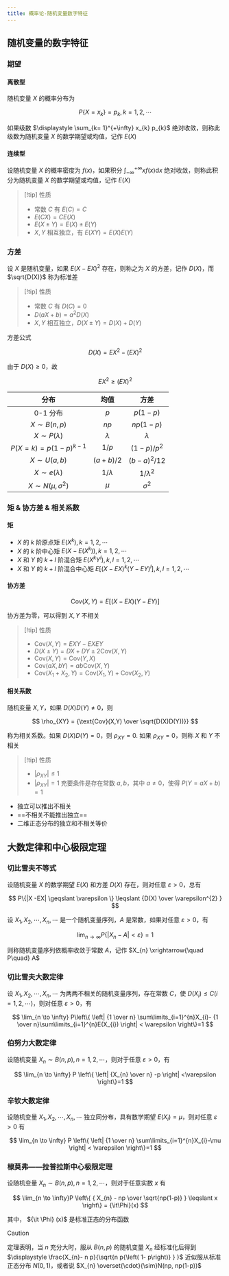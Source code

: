 ```yaml
---
title: 概率论-随机变量数字特征
---
```


## 随机变量的数字特征

### 期望

#### 离散型

随机变量 $X$ 的概率分布为

$$
P\{X=x_{k}\}=p_{k},k=1,2,\cdots
$$

如果级数 $\displaystyle \sum_{k= 1}^{+\infty} x_{k} p_{k}$ 绝对收敛，则称此级数为随机变量 $X$ 的数学期望或均值，记作 $E(X)$

#### 连续型

设随机变量 $X$ 的概率密度为 $f(x)$，如果积分 $\displaystyle\int_{-\infty}^{+\infty}xf(x) \mathrm{d} x$ 绝对收敛，则称此积分为随机变量 $X$ 的数学期望或均值，记作 $E(X)$

> [!tip] 性质
> - 常数 $C$ 有 $E(C)=C$
> - $E(CX)=CE(X)$
> - $E(X \pm Y)=E(X) \pm E(Y)$
> - $X,Y$ 相互独立，有 $E(XY)=E(X)E(Y)$

### 方差

设 $X$ 是随机变量，如果 $E(X-EX)^{2}$ 存在，则称之为 $X$ 的方差，记作 $D(X)$，而 $\sqrt{D(X)}$ 称为标准差

> [!tip] 性质
> - 常数 $C$ 有 $D(C)=0$
> - $D(aX+b)=a^{2}D(X)$
> - $X,Y$ 相互独立，$D(X\pm Y)=D(X)+D(Y)$

方差公式

$$
D(X)=EX^{2} - (EX)^{2}
$$

由于 $D(X) \geqslant 0$，故

$$
EX^{2} \geqslant (EX)^{2}
$$

| 分布                        | 均值         | 方差           |
|:---------------------------:|:------------:|:--------------:|
| 0-1 分布                    | $p$          | $p(1-p)$       |
| $X \sim B(n,p)$             | $np$         | $np(1-p)$      |
| $X\sim P(\lambda)$          | $\lambda$    | $\lambda$      |
| $P(X=k)=p(1-p)^{k-1}$       | $1/p$        | $(1-p)/p^2$    |
| $X\sim U(a,b)$              | $(a+b)/2$    | $(b-a)^{2}/12$ |
| $X\sim e(\lambda)$          | $1 /\lambda$ | $1/\lambda^2$  |
| $X \sim N(\mu, \sigma^{2})$ | $\mu$        | $\sigma^{2}$               |


### 矩 & 协方差 & 相关系数

#### 矩

- $X$ 的 $k$ 阶原点矩 $E(X^{k}),k=1,2,\cdots$
- $X$ 的 $k$ 阶中心矩 $E(X-E(X^{k})),k=1,2,\cdots$
- $X$ 和 $Y$ 的 $k+l$ 阶混合矩 $E(X^{k}Y^{l}),k,l=1,2,\cdots$
- $X$ 和 $Y$ 的 $k+l$ 阶混合中心矩 $E[(X-EX)^{k}(Y-EY)^{l}], k,l=1,2,\cdots$

#### 协方差

$$
\text{Cov}(X,Y)=E[(X-EX)(Y-EY)]
$$

协方差为零，可以得到 $X,Y$ 不相关

> [!tip] 性质
> - $\text{Cov}(X,Y)=EXY-EXEY$
> - $D(X \pm Y)=DX+DY \pm 2 \text{Cov}(X,Y)$
> - $\text{Cov}(X,Y)=\text{Cov}(Y,X)$
> - $\text{Cov}(aX,bY)=ab \text{Cov}(X,Y)$
> - $\text{Cov}(X_{1}+X_{2},Y)=\text{Cov}(X_{1},Y)+\text{Cov}(X_{2},Y)$

#### 相关系数

随机变量 $X,Y$，如果 $D(X)D(Y) \ne 0$，则

$$
\rho_{XY} = {\text{Cov}(X,Y) \over \sqrt{D(X)D(Y))}}
$$

称为相关系数。如果 $D(X)D(Y)=0$，则 $\rho_{XY}=0$. 如果 $\rho_{XY}=0$，则称 $X$ 和 $Y$ 不相关

> [!tip] 性质
> - $|\rho_{XY}| \leqslant 1$
> - $|\rho_{XY}|=1$ 充要条件是存在常数 $a,b$，其中 $a \ne 0$，使得 $P(Y=aX+b)=1$

- 独立可以推出不相关
- ==不相关不能推出独立==
- 二维正态分布的独立和不相关等价

## 大数定律和中心极限定理

### 切比雪夫不等式

设随机变量 $X$ 的数学期望 $E(X)$ 和方差 $D(X)$ 存在，则对任意 $\varepsilon > 0$，总有

$$
P\{|X -EX| \geqslant \varepsilon \} \leqslant {D(X) \over \varepsilon^{2} }
$$

设 $X_{1},X_{2},\cdots,X_{n},\cdots$ 是一个随机变量序列，$A$ 是常数，如果对任意 $\varepsilon >0$，有

$$
\lim_{n \to \infty} P\{|X_{n} - A | < \varepsilon \} = 1
$$

则称随机变量序列依概率收敛于常数 $A$，记作 $X_{n} \xrightarrow{\quad P\quad} A$

### 切比雪夫大数定律

设 $X_{1},X_{2},\cdots,X_{n},\cdots$ 为两两不相关的随机变量序列，存在常数 $C$，使 $D(X_{i}) \leqslant C (i=1,2,\cdots)$，则对任意 $\varepsilon > 0$，有

$$
\lim_{n \to \infty} P\left\{ \left| {1 \over n} \sum\limits_{i=1}^{n}X_{i}- {1 \over n}\sum\limits_{i=1}^{n}E(X_{i}) \right| < \varepsilon \right\}=1
$$

### 伯努力大数定律

设随机变量 $X_{n} \sim B(n,p), n=1,2,\cdots$，则对于任意 $\varepsilon > 0$，有

$$
\lim_{n \to \infty} P \left\{ \left| {X_{n} \over n} -p \right| <\varepsilon \right\}=1
$$

### 辛钦大数定律

设随机变量 $X_{1},X_{2},\cdots,X_{n},\cdots$ 独立同分布，具有数学期望 $E(X_{i})=\mu$，则对任意 $\varepsilon > 0$ 有

$$
\lim_{n \to \infty} P \left\{ \left| {1 \over n} \sum\limits_{i=1}^{n}X_{i}-\mu  \right| < \varepsilon \right\}=1
$$

### 棣莫弗——拉普拉斯中心极限定理

设随机变量 $X_{n} \sim B(n,p),n=1,2,\cdots$，则对于任意实数 $x$ 有

$$
\lim_{n \to \infty}P \left\{ { X_{n} - np \over \sqrt{np(1-p)} } \leqslant x \right\} = {\it\Phi}(x)
$$

其中， ${\it \Phi} (x)$ 是标准正态的分布函数

> [!caution]
> 定理表明，当 $n$ 充分大时，服从 $B(n,p)$ 的随机变量 $X_{n}$ 经标准化后得到 $\displaystyle \frac{X_{n}- n p}{\sqrt{n p{\left( 1- p\right)} } }$ 近似服从标准正态分布 $N(0,1)$，或者说 $X_{n} \overset{\cdot}{\sim}N(np, np(1-p))$



